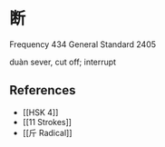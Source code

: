 # 断
Frequency 434
General Standard 2405

duàn
sever, cut off; interrupt

## References
- [[HSK 4]]
- [[11 Strokes]]
- [[斤 Radical]]